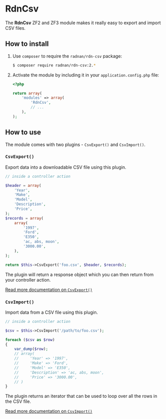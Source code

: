 RdnCsv
======

The **RdnCsv** ZF2 and ZF3 module makes it really easy to export and import CSV files.

## How to install

1. Use `composer` to require the `radnan/rdn-csv` package:

   ~~~bash
   $ composer require radnan/rdn-csv:2.*
   ~~~

2. Activate the module by including it in your `application.config.php` file:

   ~~~php
   <?php

   return array(
       'modules' => array(
           'RdnCsv',
           // ...
       ),
   );
   ~~~

## How to use

The module comes with two plugins - `CsvExport()` and `CsvImport()`.

### `CsvExport()`

Export data into a downloadable CSV file using this plugin.

~~~php
// inside a controller action

$header = array(
	'Year',
	'Make',
	'Model',
	'Description',
	'Price',
);
$records = array(
	array(
		'1997',
		'Ford',
		'E350',
		'ac, abs, moon',
		'3000.00',
	),
);

return $this->CsvExport('foo.csv', $header, $records);
~~~

The plugin will return a response object which you can then return from your controller action.

[Read more documentation on `CsvExport()`](docs/00-csv-export.md)

### `CsvImport()`

Import data from a CSV file using this plugin.

~~~php
// inside a controller action

$csv = $this->CsvImport('/path/to/foo.csv');

foreach ($csv as $row)
{
	var_dump($row);
	// array(
	//     'Year' => '1997',
	//     'Make' => 'Ford',
	//     'Model' => 'E350',
	//     'Description' => 'ac, abs, moon',
	//     'Price' => '3000.00',
	// )
}
~~~

The plugin returns an iterator that can be used to loop over all the rows in the CSV file.

[Read more documentation on `CsvImport()`](docs/01-csv-import.md)
